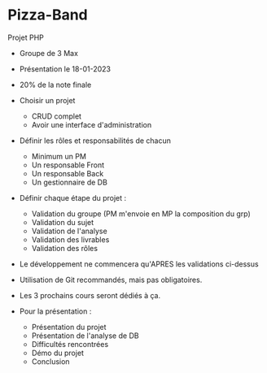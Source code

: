 # Pizza-Band
Projet PHP

- Groupe de 3 Max
- Présentation le 18-01-2023
- 20% de la note finale




- Choisir un projet
  - CRUD complet
  - Avoir une interface d'administration
- Définir les rôles et responsabilités de chacun
  - Minimum un PM
  - Un responsable Front
  - Un responsable Back
  - Un gestionnaire de DB
- Définir chaque étape du projet :
  - Validation du groupe (PM m'envoie en MP la composition du grp)
  - Validation du sujet
  - Validation de l'analyse
  - Validation des livrables
  - Validation des rôles
- Le développement ne commencera qu'APRES les validations ci-dessus
- Utilisation de Git recommandés, mais pas obligatoires.
- Les 3 prochains cours seront dédiés à ça.


- Pour la présentation :
  - Présentation du projet
  - Présentation de l'analyse de DB
  - Difficultés rencontrées
  - Démo du projet
  - Conclusion